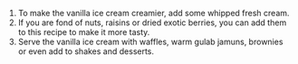 1. To make the vanilla ice cream creamier, add some whipped fresh cream.
2. If you are fond of nuts, raisins or dried exotic berries, you can add them to this recipe to make it more tasty.
3. Serve the vanilla ice cream with waffles, warm gulab jamuns, brownies or even add to shakes and desserts.
